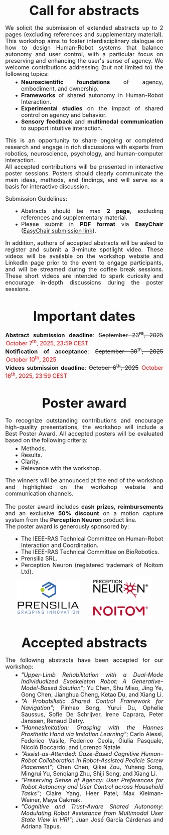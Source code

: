 <h1 id="call for abstracts" style="text-align: center; margin-top: 50px; margin-bottom: 20px; font-size: 42px; font-weight: bold">Call for abstracts</h1>
<div style="text-align: justify; font-size: 18px;">
We solicit the submission of extended abstracts up to 2 pages (excluding references and supplementary material). This workshop aims to foster interdisciplinary dialogue on how to design Human-Robot systems that balance autonomy and user control, with a particular focus on preserving and enhancing the user's sense of agency. 
We welcome contributions addressing (but not limited to) the following topics: <br> 

<ul style="margin-top: 5px; margin-left: 20px; margin-bottom: 5px; list-style-type: disc;">
    <li> <span style="font-weight: bold"> Neuroscientific foundations</span> of agency, embodiment, and ownership.</li>
    <li> <span style="font-weight: bold"> Frameworks</span> of shared autonomy in Human-Robot Interaction.</li>
    <li> <span style="font-weight: bold"> Experimental studies</span> on the impact of shared control on agency and behavior.</li>
    <li> <span style="font-weight: bold"> Sensory feedback</span> and <span style="font-weight: bold">multimodal communication</span> to support intuitive interaction.</li>
</ul>

This is an opportunity to share ongoing or completed research and engage in rich discussions with experts from robotics, neuroscience, psychology, and human-computer interaction. <br> 
All accepted contributions will be presented in interactive poster sessions. Posters should clearly communicate the main ideas, methods, and findings, and will serve as a basis for interactive discussion. <br>

Submission Guidelines: <br>
<ul style="margin-top: 5px; margin-left: 20px; margin-bottom: 5px; list-style-type: disc;">
    <li> Abstracts should be max <span style="font-weight: bold">2 page</span>, excluding references and supplementary material.</li>
    <li> Please submit in <span style="font-weight: bold">PDF format</span> via <span style="font-weight: bold">EasyChair</span> (<a href="https://easychair.org/conferences/?conf=sasa2025" target="_blank">EasyChair submission link</a>).</li>
</ul>

In addition, authors of accepted abstracts will be asked to register and submit a 3-minute spotlight video. These videos will be available on the workshop website and LinkedIn page prior to the event to engage participants, and will be streamed during the coffee break sessions. These short videos are intended to spark curiosity and encourage in-depth discussions during the poster sessions. <br>
</div>

<h1 id="important dates" style="text-align: center; margin-top: 50px; margin-bottom: 20px; font-size: 42px; font-weight: bold">Important dates</h1>
<div style="text-align: justify; font-size: 18px;">
<span style="font-weight: bold">Abstract submission deadline</span>: <span style="text-decoration: line-through;"> September 23<sup>rd</sup>, 2025</span> <span style="color: red;margin-left: 2px;"> October 7<sup>th</sup>, 2025, 23:59 CEST </span><br>
<span style="font-weight: bold">Notification of acceptance</span>: <span style="text-decoration: line-through;"> September 30<sup>th</sup>, 2025</span> <span style="color: red; margin-left: 2px;"> October 10<sup>th</sup>, 2025 </span><br>
<span style="font-weight: bold">Videos submission deadline</span>: <span style="text-decoration: line-through;"> October 6<sup>th</sup>, 2025</span> <span style="color: red; margin-left: 2px;"> October 16<sup>th</sup>, 2025, 23:59 CEST </span>
</div>

<h1 id="poster award" style="text-align: center; margin-top: 50px; margin-bottom: 20px; font-size: 42px; font-weight: bold">Poster award</h1>
<div style="text-align: justify; font-size: 18px;">
To recognize outstanding contributions and encourage high-quality presentations, the workshop will include a Best Poster Award. All accepted posters will be evaluated based on the following criteria: 
<ul style="margin-top: 5px; margin-left: 20px; margin-bottom: 5px; list-style-type: disc;">
    <li> Methods.</li>
    <li> Results.</li>
    <li> Clarity.</li>
    <li> Relevance with the workshop.  </li>
</ul>

The winners will be announced at the end of the workshop and highlighted on the workshop website and communication channels.<br><br>
The poster award includes <strong>cash prizes</strong>, <strong>reimbursements</strong> and an exclusive <strong>50% discount</strong> on a motion capture system from the <strong>Perception Neuron</strong> product line.<br>
The poster award is generously sponsored by:
<ul style="margin-top: 5px; margin-left: 20px; margin-bottom: 5px; list-style-type: disc;">
    <li>The IEEE-RAS Technical Committee on Human-Robot Interaction and Coordination.</li>
    <li>The IEEE-RAS Technical Committee on BioRobotics.</li>
    <li>Prensilia SRL.</li>
    <li>Perception Neuron (registered trademark of Noitom Ltd).</li>
</ul>
</div>

<div style="display: flex; justify-content: center; align-items: center; gap: 30px; margin-bottom: 30px;">
    <img src="../images/Prensilia.png" alt="Prensilia SRL" style="max-width: 200px; height: auto;">
    <img src="../images/pn_noitom.jpg" alt="Perception Neuron" style="max-width: 200px; height: auto;">
</div>

<h1 id="accepted abstracts" style="text-align: center; margin-top: 50px; margin-bottom: 20px; font-size: 42px; font-weight: bold">Accepted abstracts</h1>
<div style="text-align: justify; font-size: 18px;">
The following abstracts have been accepted for our workshop:
<ul style="margin-top: 5px; margin-left: 20px; margin-bottom: 5px; list-style-type: disc;">
    <li><i>"Upper-Limb Rehabilitation with a Dual-Mode Individualized Exoskeleton Robot: A Generative-Model-Based Solution"</i>; Yu Chen, Shu Miao, Jing Ye, Gong Chen, Jianghua Cheng, Ketao Du, and Xiang Li.</li>
    <li><i>"A Probabilistic Shared Control Framework for Navigation"</i>; Pinhao Song, Yurui Du, Ophelie Saussus, Sofie De Schrijver, Irene Caprara, Peter Janssen, Renaud Detry.</li>
    <li><i>"HannesImitation: Grasping with the Hannes Prosthetic Hand via Imitation Learning"</i>; Carlo Alessi, Federico Vasile, Federico Ceola, Giulia Pasquale, Nicolò Boccardo, and Lorenzo Natale.</li>
    <li><i>"Assist-as-Attended: Gaze-Based Cognitive Human–Robot Collaboration in Robot-Assisted Pedicle Screw Placement"</i>; Chen Chen, Qikai Zou, Yuhang Song, Mingrui Yu, Senqiang Zhu, Shiji Song, and Xiang Li.</li>
    <li><i>"Preserving Sense of Agency: User Preferences for Robot Autonomy and User Control across Household Tasks"</i>; Claire Yang, Heer Patel, Max Kleiman-Weiner, Maya Cakmak.</li>
    <li><i>"Cognitive and Trust-Aware Shared Autonomy: Modulating Robot Assistance from Multimodal User State View in HRI"</i>; Juan José García Cárdenas and Adriana Tapus.</li>

</ul>
</div>